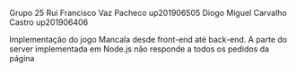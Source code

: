 Grupo 25
Rui Francisco Vaz Pacheco up201906505
Diogo Miguel Carvalho Castro up201906406

Implementação do jogo Mancala desde front-end até back-end. A parte do server implementada em Node.js 
não responde a todos os pedidos da página